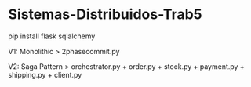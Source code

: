 # Sistemas-Distribuidos-Trab5

pip install flask sqlalchemy

V1: Monolithic > 2phasecommit.py 

V2: Saga Pattern > orchestrator.py + order.py + stock.py + payment.py + shipping.py + client.py
